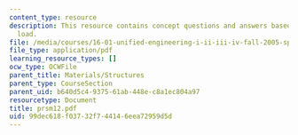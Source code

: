 ```yaml
---
content_type: resource
description: This resource contains concept questions and answers based on buckling
  load.
file: /media/courses/16-01-unified-engineering-i-ii-iii-iv-fall-2005-spring-2006/99dec618f03732f744146eea72959d5d_prsm12.pdf
file_type: application/pdf
learning_resource_types: []
ocw_type: OCWFile
parent_title: Materials/Structures
parent_type: CourseSection
parent_uid: b640d5c4-9375-61ab-448e-c8a1ec804a97
resourcetype: Document
title: prsm12.pdf
uid: 99dec618-f037-32f7-4414-6eea72959d5d
---
```

